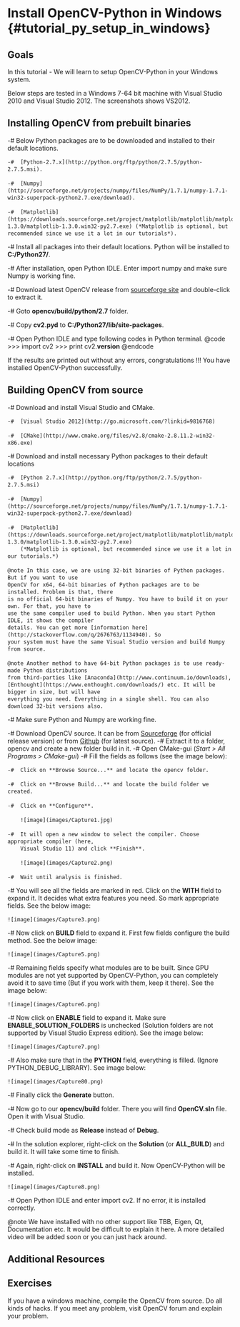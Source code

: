 Install OpenCV-Python in Windows {#tutorial_py_setup_in_windows}
================================

Goals
-----

In this tutorial
    - We will learn to setup OpenCV-Python in your Windows system.

Below steps are tested in a Windows 7-64 bit machine with Visual Studio 2010 and Visual Studio 2012.
The screenshots shows VS2012.

Installing OpenCV from prebuilt binaries
----------------------------------------

-#  Below Python packages are to be downloaded and installed to their default locations.

    -#  [Python-2.7.x](http://python.org/ftp/python/2.7.5/python-2.7.5.msi).

    -#  [Numpy](http://sourceforge.net/projects/numpy/files/NumPy/1.7.1/numpy-1.7.1-win32-superpack-python2.7.exe/download).

    -#  [Matplotlib](https://downloads.sourceforge.net/project/matplotlib/matplotlib/matplotlib-1.3.0/matplotlib-1.3.0.win32-py2.7.exe) (*Matplotlib is optional, but recommended since we use it a lot in our tutorials*).

-#  Install all packages into their default locations. Python will be installed to **C:/Python27/**.

-#  After installation, open Python IDLE. Enter import numpy and make sure Numpy is working fine.

-#  Download latest OpenCV release from [sourceforge
    site](http://sourceforge.net/projects/opencvlibrary/files/opencv-win/2.4.6/OpenCV-2.4.6.0.exe/download)
    and double-click to extract it.

-#  Goto **opencv/build/python/2.7** folder.

-#  Copy **cv2.pyd** to **C:/Python27/lib/site-packages**.

-#  Open Python IDLE and type following codes in Python terminal.
    @code
        >>> import cv2
        >>> print cv2.__version__
    @endcode

If the results are printed out without any errors, congratulations !!! You have installed
OpenCV-Python successfully.

Building OpenCV from source
---------------------------

-#  Download and install Visual Studio and CMake.

    -#  [Visual Studio 2012](http://go.microsoft.com/?linkid=9816768)

    -#  [CMake](http://www.cmake.org/files/v2.8/cmake-2.8.11.2-win32-x86.exe)

-#  Download and install necessary Python packages to their default locations

    -#  [Python 2.7.x](http://python.org/ftp/python/2.7.5/python-2.7.5.msi)

    -#  [Numpy](http://sourceforge.net/projects/numpy/files/NumPy/1.7.1/numpy-1.7.1-win32-superpack-python2.7.exe/download)

    -#  [Matplotlib](https://downloads.sourceforge.net/project/matplotlib/matplotlib/matplotlib-1.3.0/matplotlib-1.3.0.win32-py2.7.exe)
        (*Matplotlib is optional, but recommended since we use it a lot in our tutorials.*)

    @note In this case, we are using 32-bit binaries of Python packages. But if you want to use
    OpenCV for x64, 64-bit binaries of Python packages are to be installed. Problem is that, there
    is no official 64-bit binaries of Numpy. You have to build it on your own. For that, you have to
    use the same compiler used to build Python. When you start Python IDLE, it shows the compiler
    details. You can get more [information here](http://stackoverflow.com/q/2676763/1134940). So
    your system must have the same Visual Studio version and build Numpy from source.

    @note Another method to have 64-bit Python packages is to use ready-made Python distributions
    from third-parties like [Anaconda](http://www.continuum.io/downloads),
    [Enthought](https://www.enthought.com/downloads/) etc. It will be bigger in size, but will have
    everything you need. Everything in a single shell. You can also download 32-bit versions also.

-#  Make sure Python and Numpy are working fine.

-#  Download OpenCV source. It can be from
    [Sourceforge](http://sourceforge.net/projects/opencvlibrary/) (for official release version) or
    from [Github](https://github.com/Itseez/opencv) (for latest source).
-#  Extract it to a folder, opencv and create a new folder build in it.
-#  Open CMake-gui (*Start \> All Programs \> CMake-gui*)
-#  Fill the fields as follows (see the image below):

    -#  Click on **Browse Source...** and locate the opencv folder.

    -#  Click on **Browse Build...** and locate the build folder we created.

    -#  Click on **Configure**.

        ![image](images/Capture1.jpg)

    -#  It will open a new window to select the compiler. Choose appropriate compiler (here,
        Visual Studio 11) and click **Finish**.

        ![image](images/Capture2.png)

    -#  Wait until analysis is finished.

-#  You will see all the fields are marked in red. Click on the **WITH** field to expand it. It
    decides what extra features you need. So mark appropriate fields. See the below image:

    ![image](images/Capture3.png)

-#  Now click on **BUILD** field to expand it. First few fields configure the build method. See the
    below image:

    ![image](images/Capture5.png)

-#  Remaining fields specify what modules are to be built. Since GPU modules are not yet supported
    by OpenCV-Python, you can completely avoid it to save time (But if you work with them, keep it
    there). See the image below:

    ![image](images/Capture6.png)

-#  Now click on **ENABLE** field to expand it. Make sure **ENABLE_SOLUTION_FOLDERS** is unchecked
    (Solution folders are not supported by Visual Studio Express edition). See the image below:

    ![image](images/Capture7.png)

-#  Also make sure that in the **PYTHON** field, everything is filled. (Ignore
    PYTHON_DEBUG_LIBRARY). See image below:

    ![image](images/Capture80.png)

-#  Finally click the **Generate** button.

-#  Now go to our **opencv/build** folder. There you will find **OpenCV.sln** file. Open it with
    Visual Studio.

-#  Check build mode as **Release** instead of **Debug**.

-#  In the solution explorer, right-click on the **Solution** (or **ALL_BUILD**) and build it. It
    will take some time to finish.

-#  Again, right-click on **INSTALL** and build it. Now OpenCV-Python will be installed.

    ![image](images/Capture8.png)

-#  Open Python IDLE and enter import cv2. If no error, it is installed correctly.

@note We have installed with no other support like TBB, Eigen, Qt, Documentation etc. It would be
difficult to explain it here. A more detailed video will be added soon or you can just hack around.

Additional Resources
--------------------

Exercises
---------

If you have a windows machine, compile the OpenCV from source. Do all kinds of hacks. If you meet
any problem, visit OpenCV forum and explain your problem.
